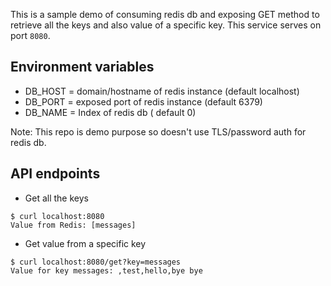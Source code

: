 This is a sample demo of consuming redis db and exposing GET method
to retrieve all the keys and also value of a specific key. This service
serves on port `8080`.

Environment variables
---

- DB_HOST = domain/hostname of redis instance (default localhost)
- DB_PORT = exposed port of redis instance (default 6379)
- DB_NAME = Index of redis db ( default 0)

Note: This repo is demo purpose so doesn't use TLS/password auth for redis db.

API endpoints
---

- Get all the keys
```
$ curl localhost:8080
Value from Redis: [messages]
```

- Get value from a specific key
```
$ curl localhost:8080/get?key=messages
Value for key messages: ,test,hello,bye bye
```

